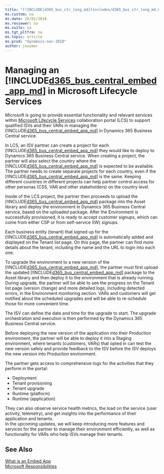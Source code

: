 ```yaml
---
title: "[!INCLUDE[d365_bus_ctr_long_md](includes/d365_bus_ctr_long_md.md)] Embed app overview"
ms.custom: na
ms.date: 28/01/2018
ms.reviewer: na
ms.suite: na
ms.tgt_pltfrm: na
ms.topic: article
ms.prod: "dynamics-nav-2018"
author: jswymer
---
```

# Managing an [!INCLUDE[d365_bus_central_embed_app_md](../developer/includes/d365_bus_central_embed_app_md.md)] in Microsoft Lifecycle Services 
Microsoft is going to provide essential functionality and relevant services within [Microsoft Lifecycle Services](https://lcs.dynamics.com/v2) collaboration portal (LCS) to support qualified ISVs and their VARs in managing the [!INCLUDE[d365_bus_central_embed_app_md](../developer/includes/d365_bus_central_embed_app_md.md)] in Dynamics 365 Business Central service.  
 
In LCS, an ISV partner can create a project for each [!INCLUDE[d365_bus_central_embed_app_md](../developer/includes/d365_bus_central_embed_app_md.md)] they would like to deploy to Dynamics 365 Business Central service. When creating a project, the partner will also select the country where the [!INCLUDE[d365_bus_central_embed_app_md](../developer/includes/d365_bus_central_embed_app_md.md)] is expected to be available. The partner needs to create separate projects for each country, even if the [!INCLUDE[d365_bus_central_embed_app_md](../developer/includes/d365_bus_central_embed_app_md.md)] is the same. Keeping different countries in different projects can help partner control access for other personas (CSS, VAR and other stakeholders) on the country level.  
 
Inside of the LCS project, the partner then proceeds to upload the [!INCLUDE[d365_bus_central_embed_app_md](../developer/includes/d365_bus_central_embed_app_md.md)] package into the Asset library and deploy the environment in Dynamics 365 Business Central service, based on the uploaded package. After the Environment is successfully provisioned, it is ready to accept customer signups, which can come from either CSP or from self-service (IW) signups.  
 
Each business entity (tenant) that signed up for the [!INCLUDE[d365_bus_central_embed_app_md](../developer/includes/d365_bus_central_embed_app_md.md)] is automatically added and displayed on the Tenant list page. On this page, the partner can find more details about the tenant, including the name and the URL to login into each one.  
 
To upgrade the environment to a new version of the [!INCLUDE[d365_bus_central_embed_app_md](../developer/includes/d365_bus_central_embed_app_md.md)], the partner must first upload the updated [!INCLUDE[d365_bus_central_embed_app_md](../developer/includes/d365_bus_central_embed_app_md.md)] package to the Asset library and then deploy it to the environment that is already running. During upgrade, the partner will be able to see the progress on the Tenant list page (version change) and more detailed logs, including detected errors, in the Environment monitoring section. VARs and customers will get notified about the scheduled upgrades and will be able to re-schedule those for more convenient time.  
 
The ISV can define the date and time for the upgrade to start. The upgrade orchestration and execution is then performed by the Dynamics 365 Business Central service.  
 
Before deploying the new version of the application into their Production environment, the partner will be able to deploy it into a Staging environment, where tenants (customers, VARs) that opted in can test the new version safely and provide feedback to the ISV before the ISV deploys the new version into Production environment. 
 
The partner gets access to comprehensive logs for the activities that they perform in the portal: 
-   Deployment 
-   Tenant provisioning 
-   Tenant upgrade 
-   Runtime (platform) 
-   Runtime (application) 

They can also observe service health metrics, the load on the service (user activity, telemetry), and get insights into the performance of their application and tenants.  
In the upcoming updates, we will keep introducing more features and services for the partner to manage their environment efficiently, as well as functionality for VARs who help ISVs manage their tenants.  
 
## See Also  
[What is an Embed App](embed-app-overview.md)  
 [Microsoft Responsibilities](embed-app-microsoft-responsibilities.md)  

